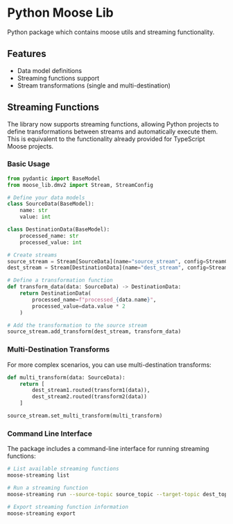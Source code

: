 # Python Moose Lib

Python package which contains moose utils and streaming functionality.

## Features

- Data model definitions
- Streaming functions support
- Stream transformations (single and multi-destination)

## Streaming Functions

The library now supports streaming functions, allowing Python projects to define transformations between streams and automatically execute them. This is equivalent to the functionality already provided for TypeScript Moose projects.

### Basic Usage

```python
from pydantic import BaseModel
from moose_lib.dmv2 import Stream, StreamConfig

# Define your data models
class SourceData(BaseModel):
    name: str
    value: int

class DestinationData(BaseModel):
    processed_name: str
    processed_value: int

# Create streams
source_stream = Stream[SourceData](name="source_stream", config=StreamConfig())
dest_stream = Stream[DestinationData](name="dest_stream", config=StreamConfig())

# Define a transformation function
def transform_data(data: SourceData) -> DestinationData:
    return DestinationData(
        processed_name=f"processed_{data.name}",
        processed_value=data.value * 2
    )

# Add the transformation to the source stream
source_stream.add_transform(dest_stream, transform_data)
```

### Multi-Destination Transforms

For more complex scenarios, you can use multi-destination transforms:

```python
def multi_transform(data: SourceData):
    return [
        dest_stream1.routed(transform1(data)),
        dest_stream2.routed(transform2(data))
    ]

source_stream.set_multi_transform(multi_transform)
```

### Command Line Interface

The package includes a command-line interface for running streaming functions:

```bash
# List available streaming functions
moose-streaming list

# Run a streaming function
moose-streaming run --source-topic source_topic --target-topic dest_topic --transform-key source_stream_0_0_dest_stream_0_0

# Export streaming function information
moose-streaming export
```
